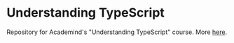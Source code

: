 # Understanding TypeScript

Repository for Academind's "Understanding TypeScript" course. More [here](https://www.udemy.com/course/understanding-typescript).
